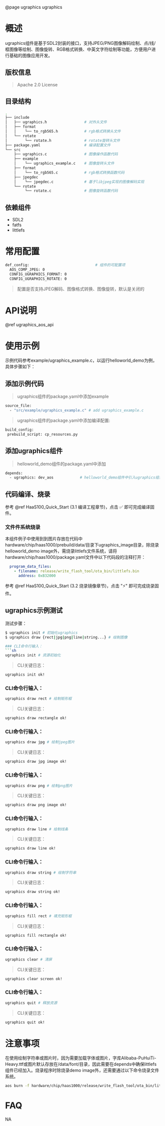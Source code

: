 @page ugraphics ugraphics

# 概述
ugraphics组件是基于SDL2封装的接口，支持JPEG/PNG图像解码绘制、点/线/框图像等绘制、图像旋转、RGB格式转换、中英文字符绘制等功能，方便用户进行基础的图像应用开发。

## 版权信息
> Apache 2.0 License

## 目录结构
```sh
.
├── include
│   ├── ugraphics.h                 # 对外头文件
│   ├── format
│   │    └── to_rgb565.h            # rgb格式转换头文件
│   └── rotate
│        └── rotate.h               # rotate旋转头文件
├── package.yaml                    # 编译配置文件
└── src
    ├── ugraphics.c                 # 图像操作函数代码
    ├── example
    │    └── ugraphics_example.c    # 图像旋转头文件
    ├── format
    │    └── to_rgb565.c            # rgb格式转换函数代码
    ├── jpegdec
    │    └── jpegdec.c              # 基于libjpeg实现的图像解码实现
    └── rotate
         └── rotate.c               # 图像旋转函数代码
```

## 依赖组件

* SDL2
* fatfs
* littlefs


# 常用配置
```sh
def_config:                              # 组件的可配置项
  AOS_COMP_JPEG: 0
  CONFIG_UGRAPHICS_FORMAT: 0
  CONFIG_UGRAPHICS_ROTATE: 0
```
> 配置是否支持JPEG解码、图像格式转换、图像旋转，默认是关闭的

# API说明
@ref ugraphics_aos_api

# 使用示例
示例代码参考example/ugraphics_example.c，以运行helloworld_demo为例，具体步骤如下：

## 添加示例代码
> ugraphics组件的package.yaml中添加example
```sh
source_file:
  - "src/example/ugraphics_example.c" # add ugraphics_example.c
```

> ugraphics组件的package.yaml中添加编译配置:
```sh
build_config:
 prebuild_script: cp_resources.py
```

## 添加ugraphics组件
> helloworld_demo组件的package.yaml中添加
```sh
depends:
  - ugraphics: dev_aos            # helloworld_demo组件中引入ugraphics组件
```

## 代码编译、烧录
参考 @ref HaaS100_Quick_Start (3.1 编译工程章节)，点击 ✅ 即可完成编译固件。

### 文件件系统烧录
本组件例子中使用到到图片存放在代码中hardware/chip/haas1000/prebuild/data/目录下ugraphics_image目录，除烧录helloworld_demo image外，需烧录littlefs文件系统，请将hardware/chip/haas1000/package.yaml文件中以下代码段的注释打开：

```yaml
  program_data_files:
    - filename: release/write_flash_tool/ota_bin/littlefs.bin
      address: 0xB32000
```

参考 @ref HaaS100_Quick_Start (3.2 烧录镜像章节)，点击 "⚡️" 即可完成烧录固件。

## ugraphics示例测试

测试步骤：
```sh
$ ugraphics init # 初始化ugraphics
$ ugraphics draw {rect|jpg|png|line|string...} # 绘制图像

### CLI命令行输入：
```sh
ugraphics init # 资源初始化
```

> CLI关键日志：
```sh
ugraphics init ok!
```

### CLI命令行输入：
```sh
ugraphics draw rect # 绘制矩形框
```

> CLI关键日志：
```sh
ugraphics draw rectangle ok!
```

### CLI命令行输入：
```sh
ugraphics draw jpg # 绘制jpeg图片
```

> CLI关键日志：
```sh
ugraphics draw jpg image ok!
```

### CLI命令行输入：
```sh
ugraphics draw png # 绘制png图片
```

> CLI关键日志：
```sh
ugraphics draw png image ok!
```

### CLI命令行输入：
```sh
ugraphics draw line # 绘制线条
```

> CLI关键日志：
```sh
ugraphics draw line ok!
```

### CLI命令行输入：
```sh
ugraphics draw string # 绘制字符串
```

> CLI关键日志：
```sh
ugraphics draw string ok!
```

### CLI命令行输入：
```sh
ugraphics fill rect # 填充矩形框
```

> CLI关键日志：
```sh
ugraphics fill rectangle ok!
```

### CLI命令行输入：
```sh
ugraphics clear # 清屏
```

> CLI关键日志：
```sh
ugraphics clear screen ok!
```

### CLI命令行输入：
```sh
ugraphics quit # 释放资源
```

> CLI关键日志：
```sh
ugraphics quit ok!
```

# 注意事项
在使用绘制字符串或图片时，因为需要加载字体或图片，字库Alibaba-PuHuiTi-Heavy.ttf或图片默认存放在/data/font/目录，因此需要在depends中确保littlefs组件已经加入。烧录程序时除烧录demo image外，还需要通过以下命令烧录文件系统。
```sh
aos burn -f hardware/chip/haas1000/release/write_flash_tool/ota_bin/littlefs.bin#0xB32000
```
# FAQ
NA



